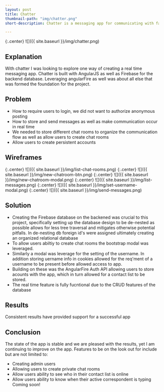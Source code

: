```yaml
---
layout: post
title: Chatter
thumbnail-path: "img/chatter.png"
short-description: Chatter is a messaging app for communicating with family, friends, and colleagues in real time.

---
```


{:.center}
![]({{ site.baseurl }}/img/chatter.png)

## Explanation
With chatter I was looking to explore one way of creating a real time messaging app. Chatter is built with AngularJS as well as Firebase for the backend database. Leveraging angularFire as well was about all else that was formed the foundation for the project.

## Problem
* How to require users to login, we did not want to authorize anonymous posting
* How to store and send messages as well as make communication occur in real time
* We needed to store different chat rooms to organize the communication flow as well as allow users to create chat rooms
* Allow users to create persistent accounts

## Wireframes
{:.center}
![]({{ site.baseurl }}/img/list-chat-rooms.png)
{:.center}
![]({{ site.baseurl }}/img/new-chatroom-btn.png)
{:.center}
![]({{ site.baseurl }}/img/new-chatroom-modal.png)
{:.center}
![]({{ site.baseurl }}/img/list-messages.png)
{:.center}
![]({{ site.baseurl }}/img/set-username-modal.png)
{:.center}
![]({{ site.baseurl }}/img/send-messages.png)

## Solution
* Creating the Firebase database on the backened was crucial to this project, specifically setting up the database design to be de-nested as possible allows for less tree traversal and mitigates otherwise potential pitfalls. In de-nesting db foreign id's were assigned ultimately creating an organized relational database
* To allow users abiltiy to create chat rooms the bootstrap modal was leveraged. 
* Similarly a modal was leverage for the setting of the username. In addition storing uername info in cookies allowed for the req'ment of a username to be present before allowed access to app. 
* Building on these was the AngularFire Auth API allowing users to store acounts with the app, which in turn allowed for a contact list to be stored. 
* The real time feature is fully fucntional due to the CRUD features of the database

## Results
Consistent results have provided support for a successful app

## Conclusion
The state of the app is stable and we are pleased with the results, yet I am  continuing to improve on the app. Features to be on the look out for include but are not limited to: 
* Creating admin users
* Allowing users to create private chat rooms
* Allow users ability to see who in their contact list is online
* Allow users ability to know when their active correspondent is typing  
Coming soon!